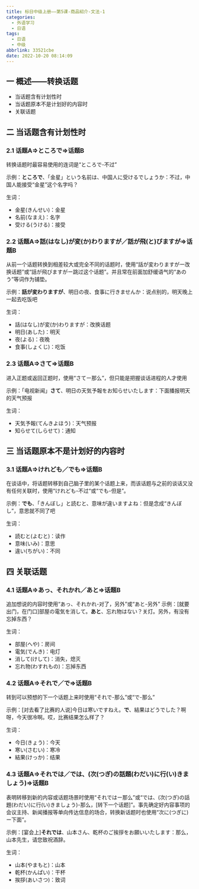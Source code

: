 ```yaml
---
title: 标日中级上册——第5课-商品紹介-文法-1
categories:
  - 外语学习
  - 日语
tags:
  - 日语
  - 中级
abbrlink: 33521cbe
date: 2022-10-20 08:14:09
---
```

## 一 概述——转换话题

* 当话题含有计划性时
* 当话题原本不是计划好的内容时
* 关联话题

<!--more-->

## 二 当话题含有计划性时

### 2.1 话题A=>ところで=>话题B

转换话题时最容易使用的连词是“ところで-不过”

示例：**ところで**、「金星」という名前は、中国人に受けるでしょうか：不过，中国人能接受“金星”这个名字吗？

生词：

* 金星(きんせい)：金星
* 名前(なまえ)：名字
* 受ける(うける)：接受

### 2.2  话题A=>話(はなし)が変(か)わりますが／話が飛(と)びますが=>话题B

从前一个话题转换到相差较大或完全不同的话题时，使用“話が変わりますがー改换话题”或“話が飛びますがー跳过这个话题”。并且常在前面加舒缓语气的“あのう”等词作为铺垫。

示例：**話が変わりますが**、明日の夜、食事に行きませんか：说点别的，明天晚上一起去吃饭吧

生词：

* 話(はなし)が変(か)わりますが：改换话题
* 明日(あした)：明天
* 夜(よる)：夜晚
* 食事(しょくじ)：吃饭

### 2.3 话题A=>さて=>话题B

进入正题或返回正题时，使用“さてー那么”，但只能是把握谈话进程的人才使用

示例：「电视新闻」**さて**、明日の天気予報をお知らせいたします：下面播报明天的天气预报

生词：

* 天気予報(てんきよほう)：天气预报
* 知らせて(しらせて)：通知

## 三 当话题原本不是计划好的内容时

### 3.1 话题A=>けれども／でも=>话题B

在谈话中，将话题转移到自己脑子里的某个话题上来，而该话题与之前的谈话又没有任何关联时，使用“けれども-不过“或“でも-但是”。

示例：**でも**、「きんぼし」と読むと、意味が違いますよね：但是念成“きんぼし”，意思就不同了吧

生词：

* 読むと(よむと)：读作
* 意味(いみ)：意思
* 違い(ちがい)：不同

## 四 关联话题

### 4.1 话题A=>あっ、それかれ／あと=>话题B

追加想说的内容时使用“あっ、それかれ-对了，另外”或“あと-另外”
示例：[就要出门，在门口]部屋の電気を消して。**あと**、忘れ物はない？关灯。另外，有没有忘掉东西？

生词：

* 部屋(へや)：房间
* 電気(でんき)：电灯
* 消して(けして)：消失，熄灭
* 忘れ物(わすれもの)：忘掉东西

### 4.2 话题A=>それで／で=>话题B

转到可以预想的下一个话题上来时使用“それで-那么”或“で-那么”

示例：[对去看了比赛的人说]今日は寒いですねえ。**で**、結果はどうでした？啊呀，今天很冷啊。哎，比赛结果怎么样了？

生词：

* 今日(きょう)：今天
* 寒い(さむい)：寒冷
* 結果(けっか)：结果

### 4.3 话题A=>それでは／では、(次(つぎ)の話題(わだい)に行(い)きましょう)=>话题B

表明转移到新的内容或话题场景时使用“それではー那么”或“では、(次(つぎ)の話題(わだい)に行(い)きましょう)-那么，[转下一个话题]”。事先确定好内容事项的会议主持、新闻播报等单向传达信息的场合，转换新话题时也使用“次に(つぎに)ー下面”。

示例：[宴会上]**それでは**、山本さん、乾杯のご挨拶をお願いいたします：那么，山本先生，请您致祝酒辞。

生词：

* 山本(やまもと)：山本
* 乾杯(かんぱい)：干杯
* 挨拶(あいさつ)：致词



